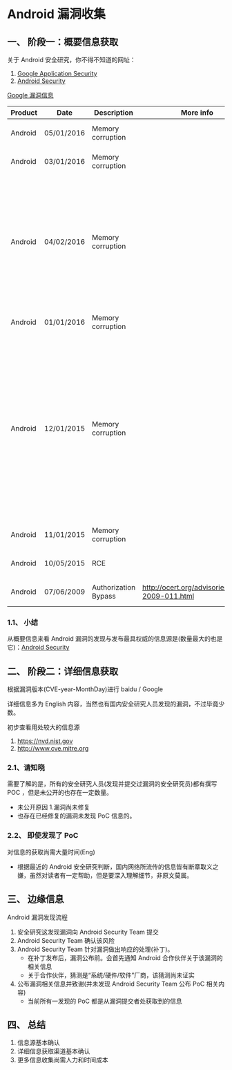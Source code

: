 # Android 漏洞收集

## 一、 阶段一：概要信息获取
关于 Android 安全研究，你不得不知道的网址：
1. [Google Application Security](https://www.google.com/about/appsecurity/)
2. [Android Security](https://source.android.com/security)

[Google 漏洞信息](https://www.google.com/about/appsecurity/research/)

|Product|Date      |Description                |More info                  |Reference      |
|-------|----------|---------------------------|---------------------------|---------------|
|Android|05/01/2016|Memory corruption          |                           |CVE-2016-2454  |
|Android|03/01/2016|Memory corruption          |                           |CVE-2016-0815  |
|Android|04/02/2016|Memory corruption          |                           |CVE-2016-0834, CVE-2016-0841, CVE-2016-0840, CVE-2016-0839, CVE-2016-0838|Memory corruption|
|Android|01/01/2016|Memory corruption          |                           |CVE-2015-6636  |
|Android|12/01/2015|Memory corruption          |                           |CVE-2015-6616, CVE-2015-6617, CVE-2015-6623, CVE-2015-6626, CVE-2015-6619, CVE-2015-6633, CVE-2015-6634|
|Android|11/01/2015|Memory corruption          |                           |CVE-2015-6608  |
|Android|10/05/2015|RCE                        |                           |CVE-2015-6604  |
|Android|07/06/2009|Authorization Bypass       |http://ocert.org/advisories/ocert-2009-011.html|CVE-2009-2348|

### 1.1、 小结
从概要信息来看 Android 漏洞的发现与发布最具权威的信息源是(数量最大的也是它)：[Android Security](https://source.android.com/security)

## 二、 阶段二：详细信息获取
根据漏洞版本(CVE-year-MonthDay)进行 baidu / Google

详细信息多为 English 内容，当然也有国内安全研究人员发现的漏洞，不过毕竟少数。

初步查看用处较大的信息源
1. https://nvd.nist.gov
2. http://www.cve.mitre.org

### 2.1、请知晓
需要了解的是，所有的安全研究人员(发现并提交过漏洞的安全研究员)都有撰写 POC ，但是未公开的也存在一定数量。
- 未公开原因 1.漏洞尚未修复
- 也存在已经修复的漏洞未发现 PoC 信息的。

### 2.2、 即使发现了 PoC
对信息的获取尚需大量时间(Eng)
- 根据最近的 Android 安全研究判断，国内网络所流传的信息皆有断章取义之嫌，虽然对读者有一定帮助，但是要深入理解细节，非原文莫属。

## 三、 边缘信息
Android 漏洞发现流程
1. 安全研究这发现漏洞向 Android Security Team 提交
2. Android Security Team 确认该风险
3. Android Security Team 针对漏洞做出响应的处理(补丁)。
    - 在补丁发布后，漏洞公布前。会首先通知 Android 合作伙伴关于该漏洞的相关信息
    - 关于合作伙伴，猜测是“系统/硬件/软件”厂商，该猜测尚未证实
4. 公布漏洞相关信息并致谢(并未发现 Android Security Team 公布 PoC 相关内容)
    - 当前所有一发现的 PoC 都是从漏洞提交者处获取到的信息

## 四、 总结
1. 信息源基本确认
2. 详细信息获取渠道基本确认
3. 更多信息收集尚需人力和时间成本